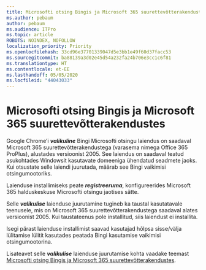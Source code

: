 ```yaml
---
title: Microsofti otsing Bingis ja Microsoft 365 suurettevõtterakendustes
ms.author: pebaum
author: pebaum
ms.audience: ITPro
ms.topic: article
ROBOTS: NOINDEX, NOFOLLOW
localization_priority: Priority
ms.openlocfilehash: 33cd96e37701339047d5e3bb1e49f60d37facc53
ms.sourcegitcommit: ba88139a3d02e45d54a232fa24b706e3cc1c6f81
ms.translationtype: HT
ms.contentlocale: et-EE
ms.lasthandoff: 05/05/2020
ms.locfileid: "44043033"
---
```

# <a name="microsoft-search-in-bing-and-microsoft-365-apps-for-enterprise"></a>Microsofti otsing Bingis ja Microsoft 365 suurettevõtterakendustes

Google Chrome’i ***valikuline*** Bingi Microsofti otsingu laiendus on saadaval Microsoft 365 suurettevõtterakendustega (varasema nimega Office 365 ProPlus), alustades versioonist 2005. See laiendus on saadaval teatud asukohtades Windowsit kasutavate domeeniga ühendatud seadmete jaoks. Kui otsustate selle laiendi juurutada, määrab see Bingi vaikimisi otsingumootoriks.

Laienduse installimiseks peate ***registreeruma***, konfigureerides Microsoft 365 halduskeskuse Microsofti otsingu jaotises sätte.

Selle ***valikulise*** laienduse juurutamine tugineb ka taustal kasutatavale teenusele, mis on Microsoft 365 suurettevõtterakendustega saadaval alates versioonist 2005. Kui taustateenus pole installitud, siis laiendust ei installita.

Isegi pärast laienduse installimist saavad kasutajad hõlpsa sisse/välja lülitamise lülitit kasutades peatada Bingi kasutamise vaikimisi otsingumootorina.

Lisateavet selle ***valikulise*** laienduse juurutamise kohta vaadake teemast [Microsofti otsing Bingis ja Microsoft 365 suurettevõtterakendustes](https://docs.microsoft.com/deployoffice/microsoft-search-bing).